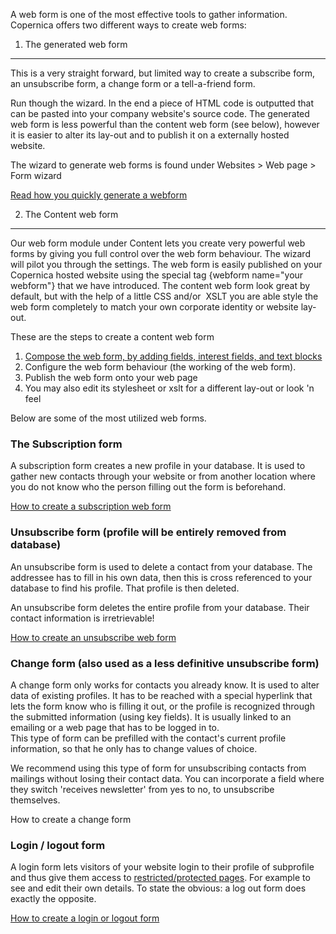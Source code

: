 A web form is one of the most effective tools to gather information.
Copernica offers two different ways to create web forms:

1. The generated web form
-------------------------

This is a very straight forward, but limited way to create a subscribe
form, an unsubscribe form, a change form or a tell-a-friend form.

Run though the wizard. In the end a piece of HTML code is outputted that
can be pasted into your company website's source code. The generated web
form is less powerful than the content web form (see below), however it
is easier to alter its lay-out and to publish it on a externally hosted
website.

The wizard to generate web forms is found under Websites \> Web page \>
Form wizard

[Read how you quickly generate a
webform](./generate-a-web-form-without-a-hassle.md)

2. The Content web form
-----------------------

Our web form module under Content lets you create very powerful web
forms by giving you full control over the web form behaviour. The wizard
will pilot you through the settings. The web form is easily published on
your Copernica hosted website using the special tag {webform name="your
webform"} that we have introduced. The content web form look great by
default, but with the help of a little CSS and/or  XSLT you are able
style the web form completely to match your own corporate identity or
website lay-out.

These are the steps to create a content web form

1.  [Compose the web form, by adding fields, interest fields, and text
    blocks](#)
2.  Configure the web form behaviour (the working of the web form).
3.  Publish the web form onto your web page
4.  You may also edit its stylesheet or xslt for a different lay-out or
    look 'n feel

Below are some of the most utilized web forms.

### The Subscription form

A subscription form creates a new profile in your database. It is used
to gather new contacts through your website or from another location
where you do not know who the person filling out the form is beforehand.

[How to create a subscription web form](#)

### Unsubscribe form (profile will be entirely removed from database)

An unsubscribe form is used to delete a contact from your database. The
addressee has to fill in his own data, then this is cross referenced to
your database to find his profile. That profile is then deleted.

An unsubscribe form deletes the entire profile from your database. Their
contact information is irretrievable!

[How to create an unsubscribe web form](#)

### Change form (also used as a less definitive unsubscribe form)

A change form only works for contacts you already know. It is used to
alter data of existing profiles. It has to be reached with a special
hyperlink that lets the form know who is filling it out, or the profile
is recognized through the submitted information (using key fields). It
is usually linked to an emailing or a web page that has to be logged in
to.\
 This type of form can be prefilled with the contact's current profile
information, so that he only has to change values of choice.

We recommend using this type of form for unsubscribing contacts from
mailings without losing their contact data. You can incorporate a field
where they switch 'receives newsletter' from yes to no, to unsubscribe
themselves.

How to create a change form

### Login / logout form

A login form lets visitors of your website login to their profile of
subprofile and thus give them access to [restricted/protected pages](#).
For example to see and edit their own details. To state the obvious: a
log out form does exactly the opposite.

[How to create a login or logout form](#)
